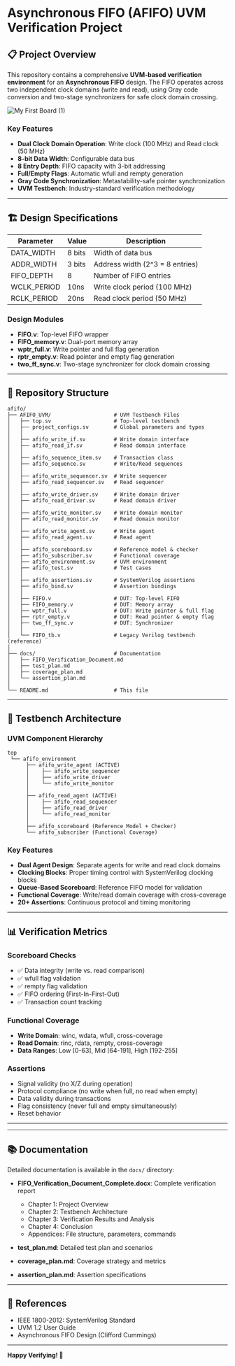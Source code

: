 # Asynchronous FIFO (AFIFO) UVM Verification Project

## 📋 Project Overview

This repository contains a comprehensive **UVM-based verification environment** for an **Asynchronous FIFO** design. The FIFO operates across two independent clock domains (write and read), using Gray code conversion and two-stage synchronizers for safe clock domain crossing.

![My First Board (1)](https://github.com/user-attachments/assets/92dc2c4b-8325-4bf6-9d74-4a3cd35c3032)

### Key Features
- **Dual Clock Domain Operation**: Write clock (100 MHz) and Read clock (50 MHz)
- **8-bit Data Width**: Configurable data bus
- **8 Entry Depth**: FIFO capacity with 3-bit addressing
- **Full/Empty Flags**: Automatic wfull and rempty generation
- **Gray Code Synchronization**: Metastability-safe pointer synchronization
- **UVM Testbench**: Industry-standard verification methodology

---

## 🏗️ Design Specifications

| Parameter | Value | Description |
|-----------|-------|-------------|
| DATA_WIDTH | 8 bits | Width of data bus |
| ADDR_WIDTH | 3 bits | Address width (2^3 = 8 entries) |
| FIFO_DEPTH | 8 | Number of FIFO entries |
| WCLK_PERIOD | 10ns | Write clock period (100 MHz) |
| RCLK_PERIOD | 20ns | Read clock period (50 MHz) |

### Design Modules
- **FIFO.v**: Top-level FIFO wrapper
- **FIFO_memory.v**: Dual-port memory array
- **wptr_full.v**: Write pointer and full flag generation
- **rptr_empty.v**: Read pointer and empty flag generation
- **two_ff_sync.v**: Two-stage synchronizer for clock domain crossing

---

## 📁 Repository Structure

```
afifo/
├── AFIFO_UVM/                    # UVM Testbench Files
│   ├── top.sv                    # Top-level testbench
│   ├── project_configs.sv        # Global parameters and types
│   │
│   ├── afifo_write_if.sv         # Write domain interface
│   ├── afifo_read_if.sv          # Read domain interface
│   │
│   ├── afifo_sequence_item.sv    # Transaction class
│   ├── afifo_sequence.sv         # Write/Read sequences
│   │
│   ├── afifo_write_sequencer.sv  # Write sequencer
│   ├── afifo_read_sequencer.sv   # Read sequencer
│   │
│   ├── afifo_write_driver.sv     # Write domain driver
│   ├── afifo_read_driver.sv      # Read domain driver
│   │
│   ├── afifo_write_monitor.sv    # Write domain monitor
│   ├── afifo_read_monitor.sv     # Read domain monitor
│   │
│   ├── afifo_write_agent.sv      # Write agent
│   ├── afifo_read_agent.sv       # Read agent
│   │
│   ├── afifo_scoreboard.sv       # Reference model & checker
│   ├── afifo_subscriber.sv       # Functional coverage
│   ├── afifo_environment.sv      # UVM environment
│   ├── afifo_test.sv             # Test cases
│   │
│   ├── afifo_assertions.sv       # SystemVerilog assertions
│   ├── afifo_bind.sv             # Assertion bindings
│   │
│   ├── FIFO.v                    # DUT: Top-level FIFO
│   ├── FIFO_memory.v             # DUT: Memory array
│   ├── wptr_full.v               # DUT: Write pointer & full flag
│   ├── rptr_empty.v              # DUT: Read pointer & empty flag
│   ├── two_ff_sync.v             # DUT: Synchronizer
│   │
│   └── FIFO_tb.v                 # Legacy Verilog testbench (reference)
│
├── docs/                         # Documentation
│   ├── FIFO_Verification_Document.md
│   ├── test_plan.md
│   ├── coverage_plan.md
│   └── assertion_plan.md
│
└── README.md                     # This file
```

---

## 🧪 Testbench Architecture

### UVM Component Hierarchy
```
top
 └── afifo_environment
      ├── afifo_write_agent (ACTIVE)
      │    ├── afifo_write_sequencer
      │    ├── afifo_write_driver
      │    └── afifo_write_monitor
      │
      ├── afifo_read_agent (ACTIVE)
      │    ├── afifo_read_sequencer
      │    ├── afifo_read_driver
      │    └── afifo_read_monitor
      │
      ├── afifo_scoreboard (Reference Model + Checker)
      └── afifo_subscriber (Functional Coverage)
```

### Key Features
- **Dual Agent Design**: Separate agents for write and read clock domains
- **Clocking Blocks**: Proper timing control with SystemVerilog clocking blocks
- **Queue-Based Scoreboard**: Reference FIFO model for validation
- **Functional Coverage**: Write/read domain coverage with cross-coverage
- **20+ Assertions**: Continuous protocol and timing monitoring

---

## 📊 Verification Metrics

### Scoreboard Checks
- ✅ Data integrity (write vs. read comparison)
- ✅ wfull flag validation
- ✅ rempty flag validation
- ✅ FIFO ordering (First-In-First-Out)
- ✅ Transaction count tracking

### Functional Coverage
- **Write Domain**: winc, wdata, wfull, cross-coverage
- **Read Domain**: rinc, rdata, rempty, cross-coverage
- **Data Ranges**: Low [0-63], Mid [64-191], High [192-255]

### Assertions
- Signal validity (no X/Z during operation)
- Protocol compliance (no write when full, no read when empty)
- Data validity during transactions
- Flag consistency (never full and empty simultaneously)
- Reset behavior

---

---

## 📚 Documentation

Detailed documentation is available in the `docs/` directory:

- **FIFO_Verification_Document_Complete.docx**: Complete verification report
  - Chapter 1: Project Overview
  - Chapter 2: Testbench Architecture
  - Chapter 3: Verification Results and Analysis
  - Chapter 4: Conclusion
  - Appendices: File structure, parameters, commands

- **test_plan.md**: Detailed test plan and scenarios
- **coverage_plan.md**: Coverage strategy and metrics
- **assertion_plan.md**: Assertion specifications

---

## 📖 References

- IEEE 1800-2012: SystemVerilog Standard
- UVM 1.2 User Guide
- Asynchronous FIFO Design (Clifford Cummings)

---

**Happy Verifying! 🚀**
